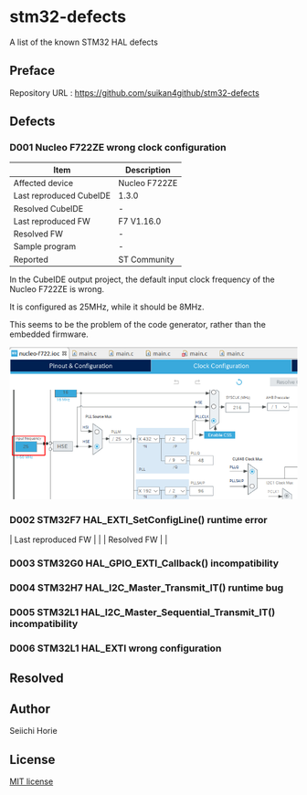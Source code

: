 # stm32-defects
A list of the known STM32 HAL defects

## Preface
Repository URL : https://github.com/suikan4github/stm32-defects

## Defects

### D001 Nucleo F722ZE wrong clock configuration
| Item                    | Description   |
| ----------------------- | ------------- |
| Affected device         | Nucleo F722ZE |
| Last reproduced CubeIDE | 1.3.0         | 
| Resolved CubeIDE        | -             |
| Last reproduced FW      | F7 V1.16.0    | 
| Resolved FW             | -             |
| Sample program          | -             |
| Reported                | ST Community  |

In the CubeIDE output project, the default input clock frequency of the Nucleo F722ZE is wrong. 

It is configured as 25MHz, while it should be 8MHz. 

This seems to be the problem of the code generator, rather than the embedded firmware. 

![Clock Configuration](img/2020-03-06_07-16.png)

### D002 STM32F7 HAL_EXTI_SetConfigLine() runtime error

| Last reproduced FW | | 
| Resolved FW | |

### D003 STM32G0 HAL_GPIO_EXTI_Callback() incompatibility
### D004 STM32H7 HAL_I2C_Master_Transmit_IT() runtime bug
### D005 STM32L1 HAL_I2C_Master_Sequential_Transmit_IT() incompatibility
### D006 STM32L1 HAL_EXTI wrong configuration


## Resolved

## Author
Seiichi Horie

## License
[MIT license](LICENSE)
